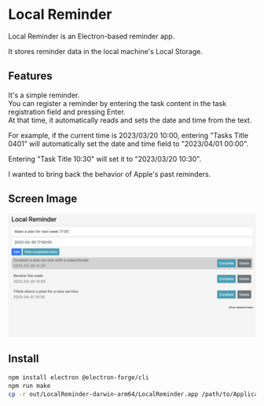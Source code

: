 # Local Reminder

Local Reminder is an Electron-based reminder app.

It stores reminder data in the local machine's Local Storage.

## Features
It's a simple reminder.  
You can register a reminder by entering the task content in the task registration field and pressing Enter.  
At that time, it automatically reads and sets the date and time from the text.

For example, if the current time is 2023/03/20 10:00, entering "Tasks Title 0401" will automatically set the date and time field to "2023/04/01 00:00".

Entering "Task Title 10:30" will set it to "2023/03/20 10:30".

I wanted to bring back the behavior of Apple's past reminders.

## Screen Image

<div align="center">
  <img src="static/local_reminder-view.png">
</div>

## Install

```bash
npm install electron @electron-forge/cli
npm run make
cp -r out/LocalReminder-darwin-arm64/LocalReminder.app /path/to/Applications
```

